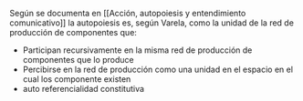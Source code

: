 Según se documenta en [[Acción, autopoiesis y entendimiento comunicativo]] la autopoiesis es, según Varela, como la unidad de la red de producción de componentes que:
+ Participan recursivamente en la misma red de producción de componentes que lo produce 
+ Percibirse en la red de producción como una unidad en el espacio en el cual los componente existen
+ auto referencialidad constitutiva 